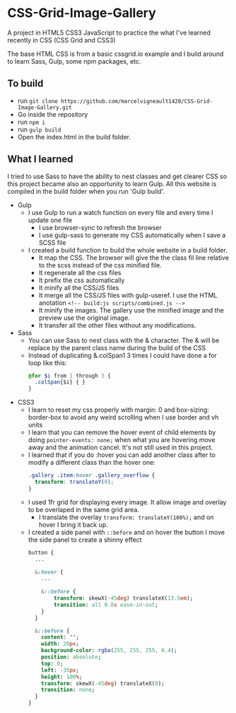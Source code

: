 # CSS-Grid-Image-Gallery

A project in HTML5 CSS3 JavaScript to practice the what I've learned recently in CSS (CSS Grid and CSS3)

The base HTML CSS is from a basic cssgrid.io example and I build around to learn Sass, Gulp, some npm packages, etc.

## To build
- run `git clone https://github.com/marcelvigneault1420/CSS-Grid-Image-Gallery.git`
- Go inside the repository
- run `npm i`
- run `gulp build`
- Open the index.html in the build folder.

## What I learned

I tried to use Sass to have the ability to nest classes and get clearer CSS so this project became also an opportunity to learn Gulp. All this website is compiled in the build folder when you run 'Gulp build'.

- Gulp
  - I use Gulp to run a watch function on every file and every time I update one file
    - I use browser-sync to refresh the browser
    - I use gulp-sass to generate my CSS automatically when I save a SCSS file
  - I created a build function to build the whole website in a build folder.
    - It map the CSS. The browser will give the the class fil line relative to the scss instead of the css minified file.
    - It regenerate all the css files
    - It prefix the css automatically
    - It minify all the CSS/JS files
    - It merge all the CSS/JS files with gulp-useref. I use the HTML anotation 
      `<!-- build:js scripts/combined.js -->`
    - It minify the images. The gallery use the minified image and the preview use the original image.
    - It transfer all the other files without any modifications.
- Sass
  - You can use Sass to nest class with the & character. The & will be replace by the parent class name during the build of the CSS
  - Instead of duplicating &.colSpan1 3 times I could have done a for loop like this: 
    ```sass
    @for $i from 1 through 3 {
      .colSpan{$i} { }
    }
    ```
- CSS3
  - I learn to reset my css properly with margin: 0 and box-sizing: border-box to avoid any weird scrolling when I use border and vh units
  - I learn that you can remove the hover event of child elements by doing `pointer-events: none;` when what you are hovering move away and the animation cancel. It's not still used in this project.
  - I learned that if you do :hover you can add another class after to modify a different class than the hover one: 
    ```css
    .gallery .item:hover .gallery_overflow {
      transform: translateY(0);
    }
    ```
  - I used 1fr grid for displaying every image. It allow image and overlay to be overlaped in the same grid area.
    - I translate the overlay `transform: translateY(100%);` and on hover I bring it back up.
  - I created a side panel with `::before` and on hover the button I move the side panel to create a shinny effect
    ```sass
    button {
      ...

      &:hover {
        ...
        
        &::before {
            transform: skewX(-45deg) translateX(13.5em);
            transition: all 0.8s ease-in-out;
        }
      }

      &::before {
        content: "";
        width: 20px;
        background-color: rgba(255, 255, 255, 0.4);
        position: absolute;
        top: 0;
        left: -35px;
        height: 100%;
        transform: skewX(-45deg) translateX(0);
        transition: none;
      }
    }
    ```
  
